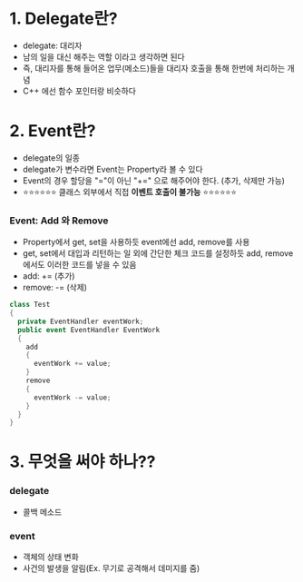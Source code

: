 # 1. Delegate란?
- delegate: 대리자
- 남의 일을 대신 해주는 역할 이라고 생각하면 된다
- 즉, 대리자를 통해 들어온 업무(메소드)들을 대리자 호출을 통해 한번에 처리하는 개념
- C++ 에선 함수 포인터랑 비슷하다


# 2. Event란?
- delegate의 일종
- delegate가 변수라면 Event는 Property라 볼 수 있다
- Event의 경우 할당을 "="이 아닌 "+=" 으로 해주어야 한다. (추가, 삭제만 가능)
- ⭐⭐⭐⭐⭐⭐ 클래스 외부에서 직접 **이벤트 호출이 불가능** ⭐⭐⭐⭐⭐⭐

### Event: Add 와 Remove
- Property에서 get, set을 사용하듯 event에선 add, remove를 사용
- get, set에서 대입과 리턴하는 일 외에 간단한 체크 코드를 설정하듯 add, remove에서도 이러한 코드를 넣을 수 있음
- add: += (추가)
- remove: -= (삭제)

```C#
class Test
{
  private EventHandler eventWork;
  public event EventHandler EventWork
  {
    add
    {
      eventWork += value;
    }
    remove
    {
      eventWork -= value;
    }
  }
}
```


# 3. 무엇을 써야 하나??
### delegate
- 콜백 메소드

### event
- 객체의 상태 변화
- 사건의 발생을 알림(Ex. 무기로 공격해서 데미지를 줌)
